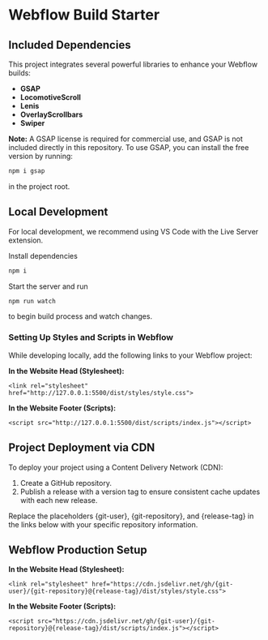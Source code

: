 # Webflow Build Starter

## Included Dependencies

This project integrates several powerful libraries to enhance your Webflow builds:

-   **GSAP**
-   **LocomotiveScroll**
-   **Lenis**
-   **OverlayScrollbars**
-   **Swiper**

**Note:** A GSAP license is required for commercial use, and GSAP is not included directly in this repository. To use GSAP, you can install the free version by running:

```bash
npm i gsap
```

in the project root.

## Local Development

For local development, we recommend using VS Code with the Live Server extension.

Install dependencies

```bash
npm i
```

Start the server and run

```bash
npm run watch
```

to begin build process and watch changes.

### Setting Up Styles and Scripts in Webflow

While developing locally, add the following links to your Webflow project:

**In the Website Head (Stylesheet):**

```
<link rel="stylesheet" href="http://127.0.0.1:5500/dist/styles/style.css">
```

**In the Website Footer (Scripts):**

```
<script src="http://127.0.0.1:5500/dist/scripts/index.js"></script>
```

## Project Deployment via CDN

To deploy your project using a Content Delivery Network (CDN):

1. Create a GitHub repository.
2. Publish a release with a version tag to ensure consistent cache updates with each new release.

Replace the placeholders {git-user}, {git-repository}, and {release-tag} in the links below with your specific repository information.

## Webflow Production Setup

**In the Website Head (Stylesheet):**

```
<link rel="stylesheet" href="https://cdn.jsdelivr.net/gh/{git-user}/{git-repository}@{release-tag}/dist/styles/style.css">
```

**In the Website Footer (Scripts):**

```
<script src="https://cdn.jsdelivr.net/gh/{git-user}/{git-repository}@{release-tag}/dist/scripts/index.js"></script>
```
